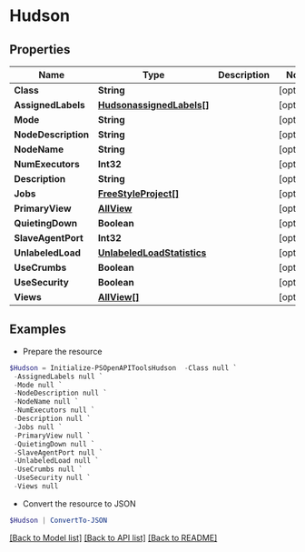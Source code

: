 # Hudson
## Properties

Name | Type | Description | Notes
------------ | ------------- | ------------- | -------------
**Class** | **String** |  | [optional] 
**AssignedLabels** | [**HudsonassignedLabels[]**](HudsonassignedLabels.md) |  | [optional] 
**Mode** | **String** |  | [optional] 
**NodeDescription** | **String** |  | [optional] 
**NodeName** | **String** |  | [optional] 
**NumExecutors** | **Int32** |  | [optional] 
**Description** | **String** |  | [optional] 
**Jobs** | [**FreeStyleProject[]**](FreeStyleProject.md) |  | [optional] 
**PrimaryView** | [**AllView**](AllView.md) |  | [optional] 
**QuietingDown** | **Boolean** |  | [optional] 
**SlaveAgentPort** | **Int32** |  | [optional] 
**UnlabeledLoad** | [**UnlabeledLoadStatistics**](UnlabeledLoadStatistics.md) |  | [optional] 
**UseCrumbs** | **Boolean** |  | [optional] 
**UseSecurity** | **Boolean** |  | [optional] 
**Views** | [**AllView[]**](AllView.md) |  | [optional] 

## Examples

- Prepare the resource
```powershell
$Hudson = Initialize-PSOpenAPIToolsHudson  -Class null `
 -AssignedLabels null `
 -Mode null `
 -NodeDescription null `
 -NodeName null `
 -NumExecutors null `
 -Description null `
 -Jobs null `
 -PrimaryView null `
 -QuietingDown null `
 -SlaveAgentPort null `
 -UnlabeledLoad null `
 -UseCrumbs null `
 -UseSecurity null `
 -Views null
```

- Convert the resource to JSON
```powershell
$Hudson | ConvertTo-JSON
```

[[Back to Model list]](../README.md#documentation-for-models) [[Back to API list]](../README.md#documentation-for-api-endpoints) [[Back to README]](../README.md)

